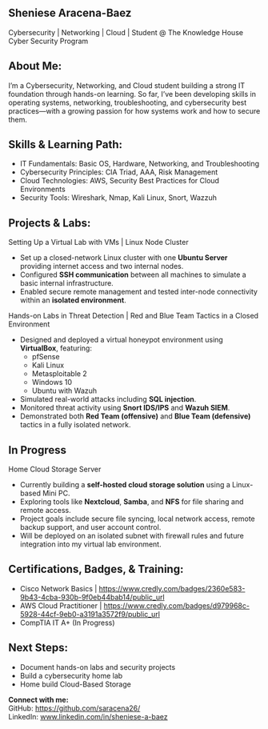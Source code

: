 ## Sheniese Aracena-Baez  
Cybersecurity | Networking | Cloud | Student @ The Knowledge House Cyber Security Program

## About Me:  
I’m a Cybersecurity, Networking, and Cloud student building a strong IT foundation through hands-on learning. So far, I’ve been developing skills in operating systems, networking, troubleshooting, and cybersecurity best practices—with a growing passion for how systems work and how to secure them.

## Skills & Learning Path:  
- IT Fundamentals: Basic OS, Hardware, Networking, and Troubleshooting  
- Cybersecurity Principles: CIA Triad, AAA, Risk Management  
- Cloud Technologies: AWS, Security Best Practices for Cloud Environments 
- Security Tools: Wireshark, Nmap, Kali Linux, Snort, Wazzuh 

## Projects & Labs:  
Setting Up a Virtual Lab with VMs | Linux Node Cluster  

- Set up a closed-network Linux cluster with one **Ubuntu Server** providing internet access and two internal nodes.  
- Configured **SSH communication** between all machines to simulate a basic internal infrastructure.  
- Enabled secure remote management and tested inter-node connectivity within an **isolated environment**.

  
Hands-on Labs in Threat Detection | Red and Blue Team Tactics in a Closed Environment  

- Designed and deployed a virtual honeypot environment using **VirtualBox**, featuring:
  - pfSense  
  - Kali Linux  
  - Metasploitable 2  
  - Windows 10  
  - Ubuntu with Wazuh  
- Simulated real-world attacks including **SQL injection**.
- Monitored threat activity using **Snort IDS/IPS** and **Wazuh SIEM**.
- Demonstrated both **Red Team (offensive)** and **Blue Team (defensive)** tactics in a fully isolated network.

## In Progress  
Home Cloud Storage Server  

- Currently building a **self-hosted cloud storage solution** using a Linux-based Mini PC.  
- Exploring tools like **Nextcloud**, **Samba**, and **NFS** for file sharing and remote access.  
- Project goals include secure file syncing, local network access, remote backup support, and user account control.  
- Will be deployed on an isolated subnet with firewall rules and future integration into my virtual lab environment.



## Certifications, Badges, & Training:  
- Cisco Network Basics | https://www.credly.com/badges/2360e583-9b43-4cba-930b-9f0eb44bab14/public_url
- AWS Cloud Practitioner | https://www.credly.com/badges/d979968c-5928-44cf-9eb0-a3191a3572f9/public_url
- CompTIA IT A+ (In Progress)


## **Next Steps:**  
- Document hands-on labs and security projects  
- Build a cybersecurity home lab  
- Home build Cloud-Based Storage  

**Connect with me:**  
GitHub: https://github.com/saracena26/  
LinkedIn: www.linkedin.com/in/sheniese-a-baez  
```

